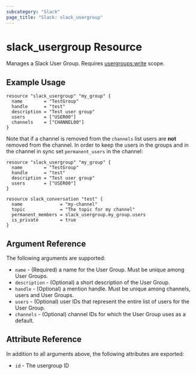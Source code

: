 ```yaml
---
subcategory: "Slack"
page_title: "Slack: slack_usergroup"
---
```


# slack_usergroup Resource

Manages a Slack User Group. Requires
[usergroups:write](https://api.slack.com/scopes/usergroups:write) scope.

## Example Usage

```hcl
resource "slack_usergroup" "my_group" {
  name        = "TestGroup"
  handle      = "test"
  description = "Test user group"
  users       = ["USER00"]
  channels    = ["CHANNEL00"]
}
```

Note that if a channel is removed from the `channels` list users are
**not** removed from the channel. In order to keep the users in the
groups and in the channel in sync set `permanent_users` in the channel:

```hcl
resource "slack_usergroup" "my_group" {
  name        = "TestGroup"
  handle      = "test"
  description = "Test user group"
  users       = ["USER00"]
}

resource slack_conversation "test" {
  name              = "my-channel"
  topic             = "The topic for my channel"
  permanent_members = slack_usergroup.my_group.users
  is_private        = true
}
```

## Argument Reference

The following arguments are supported:

* `name` - (Required) a name for the User Group. Must be unique among User Groups.
* `description` - (Optional) a short description of the User Group.
* `handle` - (Optional) a mention handle. Must be unique among channels, users
  and User Groups.
* `users` - (Optional) user IDs that represent the entire list of users for the
  User Group.
* `channels` - (Optional) channel IDs for which the User Group uses as a default.

## Attribute Reference

In addition to all arguments above, the following attributes are exported:

* `id` - The usergroup ID
